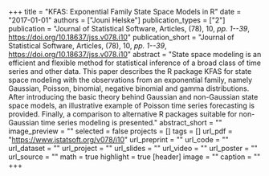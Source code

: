 +++
title = "KFAS: Exponential Family State Space Models in R"
date = "2017-01-01"
authors = ["Jouni Helske"]
publication_types = ["2"]
publication = "Journal of Statistical Software, Articles, (78), 10, _pp. 1--39_, https://doi.org/10.18637/jss.v078.i10"
publication_short = "Journal of Statistical Software, Articles, (78), 10, _pp. 1--39_, https://doi.org/10.18637/jss.v078.i10"
abstract = "State space modeling is an efficient and flexible method for statistical inference of a broad class of time series and other data. This paper describes the R package KFAS for state space modeling with the observations from an exponential family, namely Gaussian, Poisson, binomial, negative binomial and gamma distributions. After introducing the basic theory behind Gaussian and non-Gaussian state space models, an illustrative example of Poisson time series forecasting is provided. Finally, a comparison to alternative R packages suitable for non-Gaussian time series modeling is presented."
abstract_short = ""
image_preview = ""
selected = false
projects = []
tags = []
url_pdf = "https://www.jstatsoft.org/v078/i10"
url_preprint = ""
url_code = ""
url_dataset = ""
url_project = ""
url_slides = ""
url_video = ""
url_poster = ""
url_source = ""
math = true
highlight = true
[header]
image = ""
caption = ""
+++
